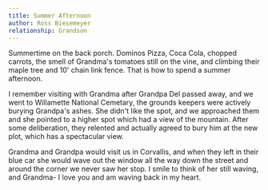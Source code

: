 ```yaml
---
title: Summer Afternoon
author: Ross Biesemeyer
relationship: Grandson
---
```


Summertime on the back porch. Dominos Pizza, Coca Cola, chopped carrots, the smell of Grandma's tomatoes still on the vine, and climbing their maple tree and 10' chain link fence.  That is how to spend a summer afternoon.

I remember visiting with Grandma after Grandpa Del passed away, and we went to Willamette National Cemetary, the grounds keepers were actively burying Grandpa's ashes.  She didn't like the spot, and we approached them and she pointed to a higher spot which had a view of the mountain.  After some deliberation, they relented and  actually agreed to bury him at the new plot, which has a spectacular view.

Grandma and Grandpa would visit us in Corvallis, and when they left in their blue car she would wave out the window all the way down the street and around the corner we never saw her stop.  I smile to think of her still waving, and Grandma- I love you and am waving back in my heart.